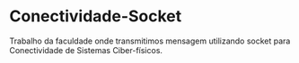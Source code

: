 # Conectividade-Socket
Trabalho da faculdade onde transmitimos mensagem utilizando socket para Conectividade de Sistemas Ciber-físicos.
